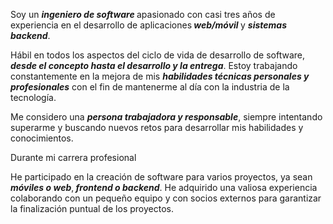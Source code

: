 <p>
    Soy un  <b
        ><i>ingeniero de software </i></b
    >apasionado con casi tres años de experiencia en el desarrollo de aplicaciones<b><i> web/móvil </i></b> y <b><i> sistemas backend</i></b>.
    <p>
        Hábil en todos los aspectos del ciclo de vida de desarrollo de software,<b
            ><i>
                desde el concepto hasta el desarrollo y la entrega</i></b>. Estoy trabajando constantemente en la mejora de mis <b><i>habilidades técnicas personales y profesionales</i></b> con el fin de mantenerme al día con la industria de la tecnología.
    </p>
    <p>
       Me considero una <b><i>persona trabajadora y responsable</i></b>, siempre intentando superarme y buscando nuevos retos para desarrollar mis habilidades y conocimientos.
    </p>
    <p>Durante mi carrera profesional</p>
    <p>
       He participado en la creación de software para varios proyectos, ya sean  <b><i>móviles o web</i></b>,<b><i> frontend o backend</i></b>. He adquirido una valiosa experiencia colaborando con un pequeño equipo y con socios externos para garantizar la finalización puntual de los proyectos. 
    </p>
</p>
